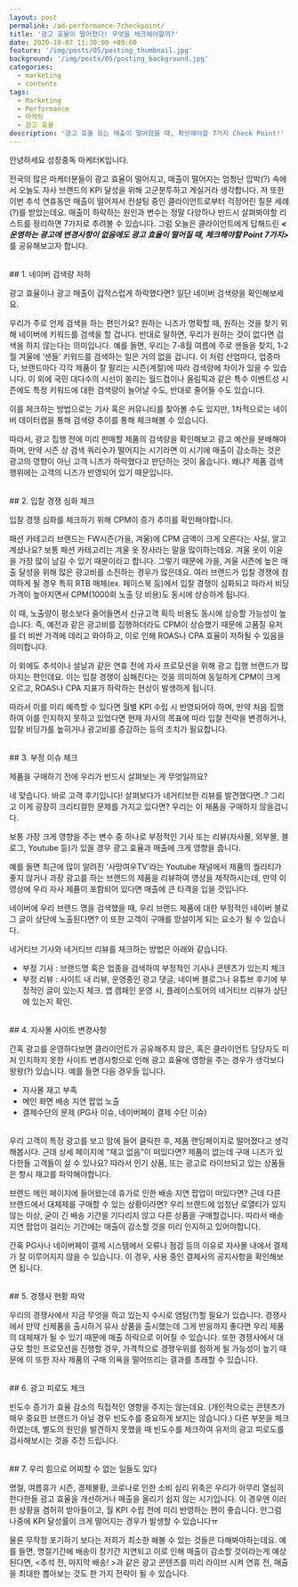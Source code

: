 ```yaml
---
layout: post
permalink: /ad-performance-7checkpoint/
title: '광고 효율이 떨어졌다! 무엇을 체크해야할까?'
date: 2020-10-07 11:30:00 +09:00
feature: '/img/posts/05/posting_thumbnail.jpg'
background: '/img/posts/05/posting_background.jpg'
categories:
  - marketing
  - contents
tags:
  - Marketing
  - Performance
  - 마케팅
  - 광고 효율
description: '광고 효율 또는 매출이 떨어졌을 때, 확인해야할 7가지 Check Point!'
---
```

안녕하세요 성장중독 마케터K입니다.

전국의 많은 마케터분들이 광고 효율이 떨어지고, 매출이 떨어지는 엄청난 압박(?) 속에서 오늘도 자사 브랜드의 KPI 달성을 위해 고군분투하고 계실거라 생각합니다. 저 또한 이번 추석 연휴동안 매출이 떨어져서 컨설팅 중인 클라이언트로부터 걱정어린 질문 세례(?)를 받았는데요. 매출이 하락하는 원인과 변수는 정말 다양하나 반드시 살펴봐야할 리스트를 정리하면 7가지로 추려볼 수 있습니다. 그럼 오늘은 클라이언트에게 답해드린 ___<운영하는 광고에 변경사항이 없음에도 광고 효율이 떨어질 때, 체크해야할 Point 7가지>___ 를 공유해보고자 합니다.

<br/>
## 1. 네이버 검색량 저하

광고 효율이나 광고 매출이 갑작스럽게 하락했다면? 일단 네이버 검색량을 확인해보세요.

우리가 주로 언제 검색을 하는 편인가요? 원하는 니즈가 명확할 때, 원하는 것을 찾기 위해 네이버에 키워드를 검색을 할 겁니다. 반대로 말하면, 우리가 원하는 것이 없다면 검색을 하지 않는다는 의미입니다. 예를 들면, 우리는 7-8월 여름에 주로 샌들을 찾지, 1-2월 겨울에 ‘샌들’ 키워드를 검색하는 일은 거의 없을 겁니다. 이 처럼 산업마다, 업종마다, 브랜드마다 각각 제품이 잘 팔리는 시즌(계절)에 따라 검색량에 차이가 있을 수 있습니다. 이 외에 국민 대다수의 시선이 쏠리는 월드컵이나 올림픽과  같은 특수 이벤트성 시즌에도 특정 키워드에 대한 검색량이 늘어날 수도, 반대로 줄어들 수도 있습니다.

이를 체크하는 방법으로는 기사 혹은 커뮤니티를 찾아볼 수도 있지만, 1차적으로는 네이버 데이터랩을 통해 검색량 추이를 통해 체크해볼 수 있습니다.



따라서, 광고 집행 전에 미리 판매할 제품의 검색량을 확인해보고 광고 예산을 분배해야하며, 만약 시즌 상 검색 쿼리수가 떨어지는 시기라면 이 시기에 매출이 감소하는 것은 광고의 영향이 아닌 고객 니즈가 하락했다고 판단하는 것이 옳습니다. 왜냐? 제품 검색 행위에는 고객의 니즈가 반영되어 있기 때문입니다.

<br/>
## 2. 입찰 경쟁 심화 체크


입찰 경쟁 심화를 체크하기 위해 CPM이 증가 추이를 확인해야합니다.

패션 카테고리 브랜드는 FW시즌(가을, 겨울)에 CPM 금액이 크게 오른다는 사실, 알고 계셨나요? 보통 패션 카테고리는 겨울 옷 장사라는 말을 많이하는데요. 겨울 옷이 이윤을 가장 많이 남길 수 있기 때문이라고 합니다. 그렇기 때문에 가을, 겨울 시즌에 높은 매출 달성을 위해 많은 광고비를 소진하는 경우가 많은데요. 여러 브랜드가 입찰 경쟁에 참여하게 될 경우 특히 RTB 매체(ex. 페이스북 등)에서 입찰 경쟁이 심화되고 따라서 비딩가격이 높아지면서 CPM(1000회 노출 당 비용)도 동시에 상승하게 됩니다.

이 때, 노출량이 평소보다 줄어들면서 신규고객 획득 비용도 동시에 상승할 가능성이 높습니다. 즉, 예전과 같은 광고비를 집행하더라도 CPM이 상승했기 때문에 고품질 유저를 더 비싼 가격에 데리고 와야하고, 이로 인해 ROAS나 CPA 효율이 저하될 수 있음을 의미합니다.

이 외에도 추석이나 설날과 같은 연휴 전에 자사 프로모션을 위해 광고 집행 브랜드가 많아지는 편인데요. 이는 입찰 경쟁이 심해진다는 것을 의미하며  동일하게 CPM이 크게 오르고, ROAS나 CPA 지표가 하락하는 현상이 발생하게 됩니다.

따라서 이를 미리 예측할 수 있다면 월별 KPI 수립 시 반영되어야 하며, 만약 처음 집행하여 이를 인지하지 못하고 있었다면 현재 자사의 목표에 따라 입찰 전략을 변경하거나, 입찰 비딩가를 높히거나 광고비를 증감하는 등의 조치가 필요합니다.

<br/>
## 3. 부정 이슈 체크

제품을 구매하기 전에 우리가 반드시 살펴보는 게 무엇일까요?

네 맞습니다. 바로 고객 후기입니다! 살펴보다가 네거티브한 리뷰를 발견했다면..? 그리고 이게 굉장히 크리티컬한 문제를 가지고 있다면? 우리는 이 제품을 구매하지 않을겁니다.

보통 가장 크게 영향을 주는 변수 중 하나로 부정적인 기사 또는 리뷰(자사몰, 외부몰, 블로그, Youtube 등)가 있을 경우 광고 효율과 매출에 크게 영향을 줍니다.

예를 들면 최근에 많이 알려진 ‘사망여우TV’라는 Youtube 채널에서 제품의 퀄리티가 좋지 않거나 과장 광고를 하는 브랜드의 제품을 리뷰하여 영상을 제작하시는데, 만약 이 영상에 우리 자사 제품이 포함되어 있다면 매출에 큰 타격을 입을 것입니다.

네이버에 우리 브랜드 명을 검색했을 때, 우리 브랜드 제품에 대한 부정적인 네이버 블로그 글이 상단에 노출된다면? 이 또한 고객이 구매를 망설이게 되는 요소가 될 수 있습니다.

네거티브 기사와 네거티브 리뷰를 체크하는 방법은 아래와 같습니다.

- 부정 기사 : 브랜드명 혹은 업종을 검색하여 부정적인 기사나 콘텐츠가 있는지 체크
- 부정 리뷰 : 사이트 내 리뷰, 운영중인 광고 댓글, 네이버 블로그나 유튜브 후기에 부정적인 글이 있는지 체크. 앱 캠페인 운영 시, 플레이스토어의 네거티브 리뷰가 상단에 있는지 확인.

<br/>
## 4. 자사몰 사이트 변경사항


간혹 광고를 운영하다보면 클라이언트가 공유해주지 않은, 혹은 클라이언트 담당자도 미처 인지하지 못한 사이트 변경사항으로 인해 광고 효율에 영향을 주는 경우가 생각보다 왕왕(?) 있습니다. 예를 들면 다음 경우들 입니다.

- 자사몰 재고 부족
- 메인 화면 배송 지연 팝업 노출
- 결제수단의 문제 (PG사 이슈, 네이버페이 결제 수단 이슈)

<br/>
우리 고객이 특정 광고를 보고 맘에 들어 클릭한 후, 제품 랜딩페이지로 떨어졌다고 생각해봅시다. 근데 상세 페이지에 “재고 없음”이 떠있다면? 제품이 없는데 구매 니즈가 있다한들 고객들이 살 수 있나요? 따라서 인기 상품, 또는 광고로 라이브되고 있는 상품들은 항시 재고를 파악해야합니다.

브랜드 메인 페이지에 들어왔는데 휴가로 인한 배송 지연 팝업이 떠있다면? 근데 다른 브랜드에서 대체제를 구매할 수 있는 상황이라면? 우리 브랜드에 엄청난 로열티가 있지 않는 이상, 굳이 긴 배송 기간을 기다리지 않고 다른 상품을 구매할겁니다. 따라서 배송 지연 팝업이 걸리는 기간에는 매출이 감소할 것을 미리 인지하고 있어야합니다.

간혹 PG사나 네이버페이 결제 시스템에서 오류나 점검 등의 이유로 자사몰 내에서 결제가 잘 이루어지지 않을 수 있습니다. 이 경우, 사용 중인 결제사의 공지사항을 확인해보면 됩니다.

<br/>
## 5. 경쟁사 현황 파악


우리의 경쟁사에서 지금 무엇을 하고 있는지 수시로 염탐(?)할 필요가 있습니다.
경쟁사에서 만약 신제품을 출시하거 유사 상품을 출시했는데 그게 반응까지 좋다면 우리 제품의 대체재가 될 수 있기 때문에 매출 하락으로 이어질 수 있습니다. 또한 경쟁사에서 대규모 할인 프로모션을 진행할 경우, 가격적으로 경쟁우위를 점하게 될 가능성이 높기 때문에 이 또한 자사 제품의 구매 의욕을 떨어뜨리는 결과를 초래할 수 있습니다.

<br/>
## 6. 광고 피로도 체크

빈도수 증가가 효율 감소의 직접적인 영향을 주지는 않는데요. (개인적으로는 콘텐츠가 매우 중요한 브랜드가 아닐 경우 빈도수를 중요하게 보지는 않습니다.) 다른 부분을 체크하였는데, 별도의 원인을 발견하지 못했을 때 빈도수를 체크하여 유저의 광고 피로도를 검사해보시는 것을 추천 드립니다.

<br/>
## 7. 우리 힘으로 어찌할 수 없는 일들도 있다

명절, 여름휴가 시즌, 경제불황, 코로나로 인한 소비 심리 위축은 우리가 아무리 열심히 한다한들 광고 효율을 개선하거나 매출을 올리기 쉽지 않는 시기입니다. 이 경우엔 이러한 상황을 겸허히 받아들이고, 월 KPI 수립 전에 미리 반영하는 편이 좋습니다. 안그럼 나중에 KPI 달성률이 크게 떨어지는 경우가 발생할 수 있습니다ㅠ

물론 무작정 포기하기 보다는 저희가 최소한 해볼 수 있는 것들은 다해봐야하는데요. 예를 들면, 명절기간에 배송이 장기간 지연되고 이로 인해 매출이 감소할 것이라는게 예상된다면, <추석 전, 마지막 배송! >과 같은 광고 콘텐츠를 미리 라이브 시켜 연휴 전, 매출을 최대한 뽑아보는 것도 한 가지 전략이 될 수 있습니다.
